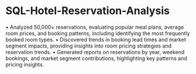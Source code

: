 # SQL-Hotel-Reservation-Analysis
•	Analyzed 50,000+ reservations, evaluating popular meal plans, average room prices, and booking patterns, including identifying the most frequently booked room types.
•	Discovered trends in booking lead times and market segment impacts, providing insights into room pricing strategies and reservation trends.
•	Generated reports on reservations by year, weekend bookings, and market segment contributions, highlighting key patterns and pricing insights.
